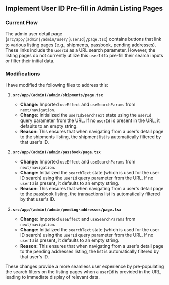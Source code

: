 ## Implement User ID Pre-fill in Admin Listing Pages

### Current Flow

The admin user detail page (`src/app/(admin)/admin/user/[userId]/page.tsx`) contains buttons that link to various listing pages (e.g., shipments, passbook, pending addresses). These links include the `userId` as a URL search parameter. However, the listing pages do not currently utilize this `userId` to pre-fill their search inputs or filter their initial data.

### Modifications

I have modified the following files to address this:

1.  **`src/app/(admin)/admin/shipments/page.tsx`**
    *   **Change:** Imported `useEffect` and `useSearchParams` from `next/navigation`.
    *   **Change:** Initialized the `userIdSearchText` state using the `userId` query parameter from the URL. If no `userId` is present in the URL, it defaults to an empty string.
    *   **Reason:** This ensures that when navigating from a user's detail page to the shipments listing, the shipment list is automatically filtered by that user's ID.

2.  **`src/app/(admin)/admin/passbook/page.tsx`**
    *   **Change:** Imported `useEffect` and `useSearchParams` from `next/navigation`.
    *   **Change:** Initialized the `searchText` state (which is used for the user ID search) using the `userId` query parameter from the URL. If no `userId` is present, it defaults to an empty string.
    *   **Reason:** This ensures that when navigating from a user's detail page to the passbook listing, the transactions list is automatically filtered by that user's ID.

3.  **`src/app/(admin)/admin/pending-addresses/page.tsx`**
    *   **Change:** Imported `useEffect` and `useSearchParams` from `next/navigation`.
    *   **Change:** Initialized the `searchText` state (which is used for the user ID search) using the `userId` query parameter from the URL. If no `userId` is present, it defaults to an empty string.
    *   **Reason:** This ensures that when navigating from a user's detail page to the pending addresses listing, the list is automatically filtered by that user's ID.

These changes provide a more seamless user experience by pre-populating the search filters on the listing pages when a `userId` is provided in the URL, leading to immediate display of relevant data.